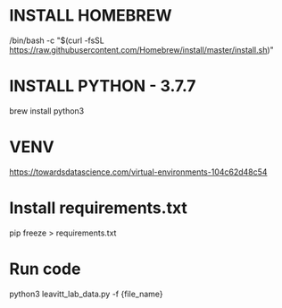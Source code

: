 # INSTALL HOMEBREW
/bin/bash -c "$(curl -fsSL https://raw.githubusercontent.com/Homebrew/install/master/install.sh)"

# INSTALL PYTHON - 3.7.7
brew install python3

# VENV
https://towardsdatascience.com/virtual-environments-104c62d48c54

# Install requirements.txt
pip freeze > requirements.txt

# Run code
python3 leavitt_lab_data.py -f {file_name}





